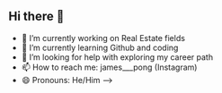 ## Hi there 👋



- 🔭 I’m currently working on Real Estate fields
- 🌱 I’m currently learning Github and coding
- 🤔 I’m looking for help with exploring my career path
- 📫 How to reach me: james___pong (Instagram)  
- 😄 Pronouns: He/Him
-->
